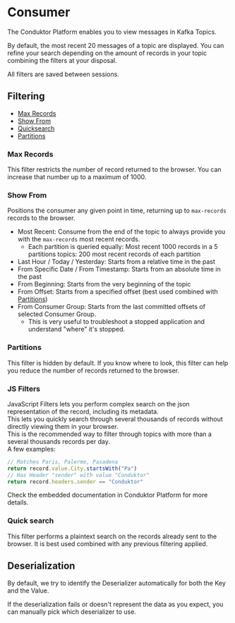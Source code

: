 # Consumer

The Conduktor Platform enables you to view messages in Kafka Topics.

By default, the most recent 20 messages of a topic are displayed.
You can refine your search depending on the amount of records in your topic combining the filters at your disposal.

All filters  are saved between sessions.

## Filtering

- [Max Records](#max-records)
- [Show From](#show-from)
- [Quicksearch]()
- [Partitions](#partitions)

### Max Records
This filter restricts the number of record returned to the browser. You can increase that number up to a maximum of 1000.

### Show From
Positions the consumer any given point in time, returning up to `max-records` records to the browser.
- Most Recent: Consume from the end of the topic to always provide you with the `max-records` most recent records. 
  - Each partition is queried equally: Most recent 1000 records in a 5 partitions topics: 200 most recent records of each partition
- Last Hour / Today / Yesterday: Starts from a relative time in the past
- From Specific Date / From Timestamp: Starts from an absolute time in the past
- From Beginning: Starts from the very beginning of the topic
- From Offset: Starts from a specified offset (best used combined with [Partitions](#partitions))
- From Consumer Group: Starts from the last committed offsets of selected Consumer Group. 
  - This is very useful to troubleshoot a stopped application and understand "where" it's stopped.

### Partitions
This filter is hidden by default. If you know where to look, this filter can help you reduce the number of records returned to the browser.

### JS Filters
JavaScript Filters lets you perform complex search on the json representation of the record, including its metadata.   
This lets you quickly search through several thousands of records without directly viewing them in your browser.  
This is the recommended way to filter through topics with more than a several thousands records per day.    
A few examples:

````js
// Matches Paris, Palermo, Pasadena
return record.value.City.startsWith("Pa")
// Has Header "sender" with value "Conduktor"
return record.headers.sender == "Conduktor"
````

Check the embedded documentation in Conduktor Platform for more details.

### Quick search
This filter performs a plaintext search on the records already sent to the browser.
It is best used combined with any previous filtering applied.

## Deserialization

By default, we try to identify the Deserializer automatically for both the Key and the Value.  

If the deserialization fails or doesn't represent the data as you expect, you can manually pick which deserializer to use.